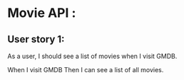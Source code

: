 # Movie API :

## User story 1:

As a user, I should see a list of movies when I visit GMDB.

When I visit GMDB
Then I can see a list of all movies.
